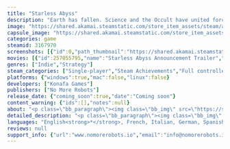 ```yaml
---
title: "Starless Abyss"
description: "Earth has fallen. Science and the Occult have united forces to brace for the arrival of the Eldritch. But will the efforts against this strange, alien race be enough? Play as one of many Proximae used to help defend humanity in this turn-based, roguelike, intergalactic deck builder."
image: "https://shared.akamai.steamstatic.com/store_item_assets/steam/apps/3167970/header.jpg?t=1730128669"
capsule_image: "https://shared.akamai.steamstatic.com/store_item_assets/steam/apps/3167970/2ccef9671cc464b7f848ce92a9af3a9d37f27967/capsule_231x87.jpg?t=1730128669"
categories: game
steamid: 3167970
screenshots: [{"id":0,"path_thumbnail":"https://shared.akamai.steamstatic.com/store_item_assets/steam/apps/3167970/ss_7a21c32df6e562b9e56cb89fae885033d750e186.600x338.jpg?t=1730128669","path_full":"https://shared.akamai.steamstatic.com/store_item_assets/steam/apps/3167970/ss_7a21c32df6e562b9e56cb89fae885033d750e186.1920x1080.jpg?t=1730128669"},{"id":1,"path_thumbnail":"https://shared.akamai.steamstatic.com/store_item_assets/steam/apps/3167970/ss_28bc0b4aadb69aa4e9ee38c910e5335a966f887d.600x338.jpg?t=1730128669","path_full":"https://shared.akamai.steamstatic.com/store_item_assets/steam/apps/3167970/ss_28bc0b4aadb69aa4e9ee38c910e5335a966f887d.1920x1080.jpg?t=1730128669"},{"id":2,"path_thumbnail":"https://shared.akamai.steamstatic.com/store_item_assets/steam/apps/3167970/ss_450bd96a45def67fbfd95f5bb171d608d815d4b7.600x338.jpg?t=1730128669","path_full":"https://shared.akamai.steamstatic.com/store_item_assets/steam/apps/3167970/ss_450bd96a45def67fbfd95f5bb171d608d815d4b7.1920x1080.jpg?t=1730128669"},{"id":3,"path_thumbnail":"https://shared.akamai.steamstatic.com/store_item_assets/steam/apps/3167970/ss_5810cb13dfa0c8eeb5be17fe331763697342cff5.600x338.jpg?t=1730128669","path_full":"https://shared.akamai.steamstatic.com/store_item_assets/steam/apps/3167970/ss_5810cb13dfa0c8eeb5be17fe331763697342cff5.1920x1080.jpg?t=1730128669"},{"id":4,"path_thumbnail":"https://shared.akamai.steamstatic.com/store_item_assets/steam/apps/3167970/ss_20a31a33edd3809a560bc92a0fc166094b2d4d05.600x338.jpg?t=1730128669","path_full":"https://shared.akamai.steamstatic.com/store_item_assets/steam/apps/3167970/ss_20a31a33edd3809a560bc92a0fc166094b2d4d05.1920x1080.jpg?t=1730128669"},{"id":5,"path_thumbnail":"https://shared.akamai.steamstatic.com/store_item_assets/steam/apps/3167970/ss_c6bbe1a4dd5f060b0888bf1f546cc7b2a10fb346.600x338.jpg?t=1730128669","path_full":"https://shared.akamai.steamstatic.com/store_item_assets/steam/apps/3167970/ss_c6bbe1a4dd5f060b0888bf1f546cc7b2a10fb346.1920x1080.jpg?t=1730128669"},{"id":6,"path_thumbnail":"https://shared.akamai.steamstatic.com/store_item_assets/steam/apps/3167970/ss_24475ec80442906027ba4a85fa47d4143cf60b9e.600x338.jpg?t=1730128669","path_full":"https://shared.akamai.steamstatic.com/store_item_assets/steam/apps/3167970/ss_24475ec80442906027ba4a85fa47d4143cf60b9e.1920x1080.jpg?t=1730128669"},{"id":8,"path_thumbnail":"https://shared.akamai.steamstatic.com/store_item_assets/steam/apps/3167970/ss_cf4ad8691c52d7ef9442d548cef15efa5238c589.600x338.jpg?t=1730128669","path_full":"https://shared.akamai.steamstatic.com/store_item_assets/steam/apps/3167970/ss_cf4ad8691c52d7ef9442d548cef15efa5238c589.1920x1080.jpg?t=1730128669"},{"id":9,"path_thumbnail":"https://shared.akamai.steamstatic.com/store_item_assets/steam/apps/3167970/ss_7843e9a85a42e08ebe6590506dde3f440ff05c2d.600x338.jpg?t=1730128669","path_full":"https://shared.akamai.steamstatic.com/store_item_assets/steam/apps/3167970/ss_7843e9a85a42e08ebe6590506dde3f440ff05c2d.1920x1080.jpg?t=1730128669"},{"id":10,"path_thumbnail":"https://shared.akamai.steamstatic.com/store_item_assets/steam/apps/3167970/ss_0d98514357c24fb92976d881e30326e044a7893a.600x338.jpg?t=1730128669","path_full":"https://shared.akamai.steamstatic.com/store_item_assets/steam/apps/3167970/ss_0d98514357c24fb92976d881e30326e044a7893a.1920x1080.jpg?t=1730128669"},{"id":11,"path_thumbnail":"https://shared.akamai.steamstatic.com/store_item_assets/steam/apps/3167970/ss_8fcd72021b17528f6ca41d82867e02788e58087a.600x338.jpg?t=1730128669","path_full":"https://shared.akamai.steamstatic.com/store_item_assets/steam/apps/3167970/ss_8fcd72021b17528f6ca41d82867e02788e58087a.1920x1080.jpg?t=1730128669"},{"id":12,"path_thumbnail":"https://shared.akamai.steamstatic.com/store_item_assets/steam/apps/3167970/ss_737143f800d59142c45822e5fb6f1a5505cac487.600x338.jpg?t=1730128669","path_full":"https://shared.akamai.steamstatic.com/store_item_assets/steam/apps/3167970/ss_737143f800d59142c45822e5fb6f1a5505cac487.1920x1080.jpg?t=1730128669"}]
movies: [{"id":257055795,"name":"Starless Abyss Announcement Trailer","thumbnail":"https://shared.akamai.steamstatic.com/store_item_assets/steam/apps/257055795/d55cc538475fce7905fd562ee326df2304e63717/movie_600x337.jpg?t=1728571610","webm":{"480":"http://video.akamai.steamstatic.com/store_trailers/257055795/movie480_vp9.webm?t=1728571610","max":"http://video.akamai.steamstatic.com/store_trailers/257055795/movie_max_vp9.webm?t=1728571610"},"mp4":{"480":"http://video.akamai.steamstatic.com/store_trailers/257055795/movie480.mp4?t=1728571610","max":"http://video.akamai.steamstatic.com/store_trailers/257055795/movie_max.mp4?t=1728571610"},"highlight":true}]
genres: ["Indie","Strategy"]
steam_categories: ["Single-player","Steam Achievements","Full controller support"]
platforms: {"windows":true,"mac":false,"linux":false}
developers: ["Konafa Games"]
publishers: ["No More Robots"]
release_date: {"coming_soon":true,"date":"Coming soon"}
content_warning: {"ids":[],"notes":null}
about: "<p class=\"bb_paragraph\"><img class=\"bb_img\" src=\"https://shared.akamai.steamstatic.com/store_item_assets/steam/apps/3167970/extras/Starless-Abyss_DialogueGifRealityJumpWeb.gif?t=1730128669\" /></p><p class=\"bb_paragraph\"></p><p class=\"bb_paragraph\"><img class=\"bb_img\" src=\"https://shared.akamai.steamstatic.com/store_item_assets/steam/apps/3167970/extras/Main_Page_Asset1_Correct_Size_NewCardGreySpace.gif?t=1730128669\" /><img class=\"bb_img\" src=\"https://shared.akamai.steamstatic.com/store_item_assets/steam/apps/3167970/extras/Main_Page_Asset2_Final.gif?t=1730128669\" /><img class=\"bb_img\" src=\"https://shared.akamai.steamstatic.com/store_item_assets/steam/apps/3167970/extras/Main_Page_Asset4_Final.gif?t=1730128669\" /><img class=\"bb_img\" src=\"https://shared.akamai.steamstatic.com/store_item_assets/steam/apps/3167970/extras/Main_Page_Asset3_Final.gif?t=1730128669\" /></p>"
detailed_description: "<p class=\"bb_paragraph\"><img class=\"bb_img\" src=\"https://shared.akamai.steamstatic.com/store_item_assets/steam/apps/3167970/extras/Starless-Abyss_DialogueGifRealityJumpWeb.gif?t=1730128669\" /></p><p class=\"bb_paragraph\"></p><p class=\"bb_paragraph\"><img class=\"bb_img\" src=\"https://shared.akamai.steamstatic.com/store_item_assets/steam/apps/3167970/extras/Main_Page_Asset1_Correct_Size_NewCardGreySpace.gif?t=1730128669\" /><img class=\"bb_img\" src=\"https://shared.akamai.steamstatic.com/store_item_assets/steam/apps/3167970/extras/Main_Page_Asset2_Final.gif?t=1730128669\" /><img class=\"bb_img\" src=\"https://shared.akamai.steamstatic.com/store_item_assets/steam/apps/3167970/extras/Main_Page_Asset4_Final.gif?t=1730128669\" /><img class=\"bb_img\" src=\"https://shared.akamai.steamstatic.com/store_item_assets/steam/apps/3167970/extras/Main_Page_Asset3_Final.gif?t=1730128669\" /></p>"
languages: "English<strong>*</strong>, French, Italian, German, Spanish - Spain, Japanese, Russian, Simplified Chinese<br><strong>*</strong>languages with full audio support"
reviews: null
support_info: {"url":"www.nomorerobots.io","email":"info@nomorerobots.io"}
---
```


